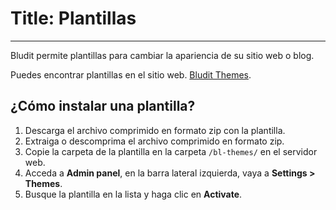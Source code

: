 # Title: Plantillas
<!-- Position: 6 -->
---
Bludit permite plantillas para cambiar la apariencia de su sitio web o blog.

Puedes encontrar plantillas en el sitio web. [Bludit Themes](https://themes.bludit.com).

## ¿Cómo instalar una plantilla?
1. Descarga el archivo comprimido en formato zip con la plantilla.
2. Extraiga o descomprima el archivo comprimido en formato zip.
3. Copie la carpeta de la plantilla en la carpeta `/bl-themes/` en el servidor web.
4. Acceda a **Admin panel**, en la barra lateral izquierda, vaya a **Settings > Themes**.
5. Busque la plantilla en la lista y haga clic en **Activate**.
